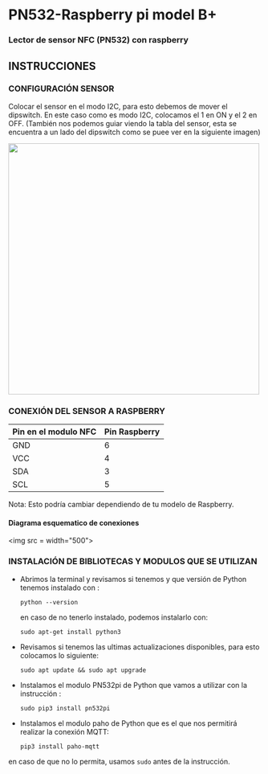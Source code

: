 # PN532-Raspberry pi model B+
### Lector de sensor NFC (PN532) con raspberry
## INSTRUCCIONES 
### CONFIGURACIÓN SENSOR
Colocar el sensor en el modo I2C, para esto debemos de mover el dipswitch. En este caso como es modo I2C, colocamos el 1 en ON y el 2 en OFF. (También nos podemos guiar viendo la tabla del sensor, esta se encuentra a un lado del dipswitch como se puee ver en la siguiente imagen) 

<img src = "https://github.com/ElierRosales/Capstone-project-Administrador-de-laboratorios/blob/1591fc57af5bbe840283c8702dcfac98775471e2/PN532/Imagenes%20PN532/DIP-SWITCH-I_PN532.jpg" width="500">

### CONEXIÓN DEL SENSOR A RASPBERRY

| Pin en el modulo NFC | Pin Raspberry |
| -- | -- |
| GND | 6 |
| VCC | 4 |
| SDA | 3 |
| SCL | 5 |

Nota: Esto podría cambiar dependiendo de tu modelo de Raspberry.

#### Diagrama esquematico de conexiones 

<img src =  width="500">

### INSTALACIÓN DE BIBLIOTECAS Y MODULOS QUE SE UTILIZAN
* Abrimos la terminal y revisamos si tenemos y que versión de Python tenemos instalado con :

  `python --version`

   en caso de no tenerlo instalado, podemos instalarlo con:
 
  `sudo apt-get install python3`

* Revisamos si tenemos las ultimas actualizaciones disponibles, para esto colocamos lo siguiente:

  `sudo apt update && sudo apt upgrade`

* Instalamos el modulo PN532pi de Python que vamos a utilizar con la instrucción :

  `sudo pip3 install pn532pi`

* Instalamos el modulo paho de Python que es el que nos permitirá realizar la conexión MQTT:

  `pip3 install paho-mqtt` 
      
 en caso de que no lo permita, usamos `sudo` antes de la instrucción.
 
 







